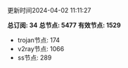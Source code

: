 更新时间2024-04-02 11:11:27

**总订阅: 34**
**总节点: 5477**
**有效节点: 1529**
- trojan节点: 174
- v2ray节点: 1066
- ss节点: 289

